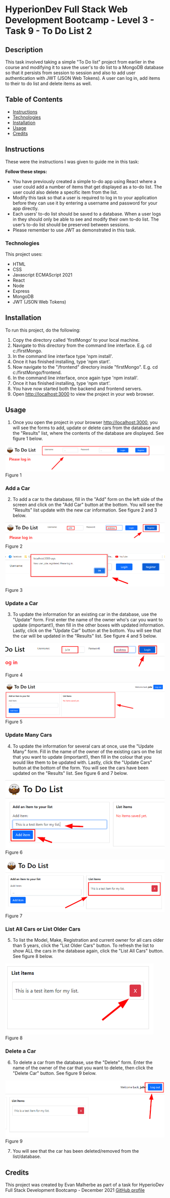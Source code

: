 # HyperionDev Full Stack Web Development Bootcamp - Level 3 - Task 9 - To Do List 2

## Description

This task involved taking a simple "To Do list" project from earlier in the course and modifying it to save the user's to do list to a MongoDB database so that it persists from session to session and also to add user authentication with JWT (JSON Web Tokens). A user can log in, add items to their to do list and delete items as well.

## Table of Contents

- [Instructions](#instructions)
- [Technologies](#technologies)
- [Installation](#installation)
- [Usage](#usage)
- [Credits](#credits)

## Instructions

These were the instructions I was given to guide me in this task:

**Follow these steps:**

- You have previously created a simple to-do app using React where a user could add a number of items that get displayed as a to-do list. The user could also delete a specific item from the list.
- Modify this task so that a user is required to log in to your application before they can use it by entering a username and password for your app directly.
- Each users’ to-do list should be saved to a database. When a user logs in they should only be able to see and modify their own to-do list. The user’s to-do list should be preserved between sessions.
- Please remember to use JWT as demonstrated in this task.

### Technologies

This project uses:

- HTML
- CSS
- Javascript ECMAScript 2021
- React
- Node
- Express
- MongoDB
- JWT (JSON Web Tokens)

## Installation

To run this project, do the following:

1. Copy the directory called 'firstMongo' to your local machine.
2. Navigate to this directory from the command line interface. E.g. cd c:/firstMongo.
3. In the command line interface type 'npm install'.
4. Once it has finished installing, type 'npm start'.
5. Now navigate to the "/frontend" directory inside "firstMongo". E.g. cd c:/firstMongo/frontend.
6. In the command line interface, once again type 'npm install'.
7. Once it has finished installing, type 'npm start'.
8. You have now started both the backend and frontend servers.
9. Open [http://localhost:3000](http://localhost:3000) to view the project in your web browser.

## Usage

1. Once you open the project in your browser [http://localhost:3000](http://localhost:3000), you will see the forms to add, update or delete cars from the database and the "Results" list, where the contents of the database are displayed. See figure 1 below.

![figure 1](screenshots/screenshot1.png)
Figure 1

### Add a Car

2. To add a car to the database, fill in the "Add" form on the left side of the screen and click on the "Add Car" button at the bottom. You will see the "Results" list update with the new car information. See figure 2 and 3 below.

![figure 2](screenshots/screenshot2.png)
Figure 2

![figure 3](screenshots/screenshot3.png)
Figure 3

### Update a Car

3. To update the information for an existing car in the database, use the "Update" form. First enter the name of the owner who's car you want to update (important!), then fill in the other boxes with updated information. Lastly, click on the "Update Car" button at the bottom. You will see that the car will be updated in the "Results" list. See figure 4 and 5 below.

![figure 4](screenshots/screenshot4.png)
Figure 4

![figure 5](screenshots/screenshot5.png)
Figure 5

### Update Many Cars

4. To update the information for several cars at once, use the "Update Many" form. Fill in the name of the owner of the existing cars on the list that you want to update (important!), then fill in the colour that you would like them to be updated with. Lastly, click the "Update Cars" button at the bottom of the form. You will see the cars have been updated on the "Results" list. See figure 6 and 7 below.

![figure 6](screenshots/screenshot6.png)
Figure 6

![figure 7](screenshots/screenshot7.png)
Figure 7

### List All Cars or List Older Cars

5. To list the Model, Make, Registration and current owner for all cars older than 5 years, click the "List Older Cars" button. To refresh the list to show ALL the cars in the database again, click the "List All Cars" button. See figure 8 below.

![figure 8](screenshots/screenshot8.png)
Figure 8

### Delete a Car

6. To delete a car from the database, use the "Delete" form. Enter the name of the owner of the car that you want to delete, then click the "Delete Car" button. See figure 9 below.

![figure 9](screenshots/screenshot9.png)
Figure 9

7. You will see that the car has been deleted/removed from the list/database.

## Credits

This project was created by Evan Malherbe as part of a task for HyperioDev Full Stack Development Bootcamp - December 2021 [GitHub profile](https://github.com/evanmalherbe)
